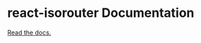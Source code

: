 # react-isorouter Documentation

[Read the docs.](http://studionone.github.io/react-isorouter-docs)
